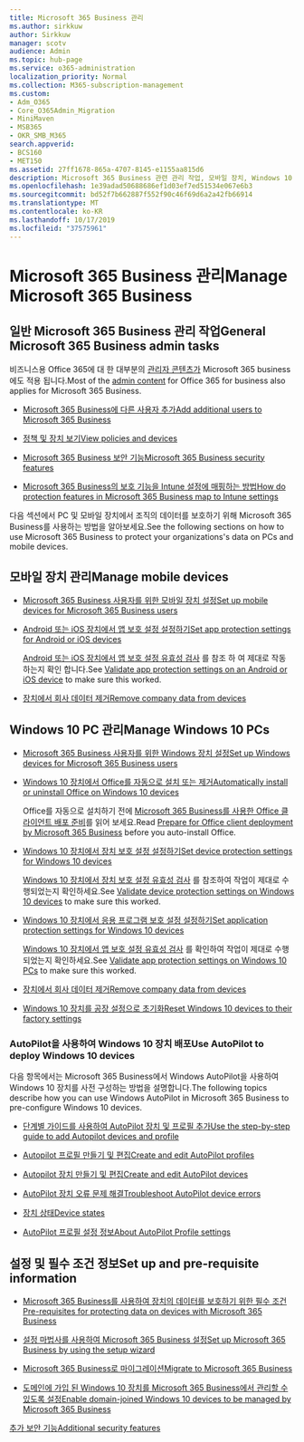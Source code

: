 ```yaml
---
title: Microsoft 365 Business 관리
ms.author: sirkkuw
author: Sirkkuw
manager: scotv
audience: Admin
ms.topic: hub-page
ms.service: o365-administration
localization_priority: Normal
ms.collection: M365-subscription-management
ms.custom:
- Adm_O365
- Core_O365Admin_Migration
- MiniMaven
- MSB365
- OKR_SMB_M365
search.appverid:
- BCS160
- MET150
ms.assetid: 27ff1678-865a-4707-8145-e1155aa815d6
description: Microsoft 365 Business 관련 관리 작업, 모바일 장치, Windows 10 Pc 등의 다양 한 작업을 관리 하는 방법에 대해 알아봅니다.
ms.openlocfilehash: 1e39adad50688686ef1d03ef7ed51534e067e6b3
ms.sourcegitcommit: bd52f7b662887f552f90c46f69d6a2a42fb66914
ms.translationtype: MT
ms.contentlocale: ko-KR
ms.lasthandoff: 10/17/2019
ms.locfileid: "37575961"
---
```

# <a name="manage-microsoft-365-business"></a><span data-ttu-id="72482-103">Microsoft 365 Business 관리</span><span class="sxs-lookup"><span data-stu-id="72482-103">Manage Microsoft 365 Business</span></span>

## <a name="general-microsoft-365-business-admin-tasks"></a><span data-ttu-id="72482-104">일반 Microsoft 365 Business 관리 작업</span><span class="sxs-lookup"><span data-stu-id="72482-104">General Microsoft 365 Business admin tasks</span></span>

<span data-ttu-id="72482-105">비즈니스용 Office 365에 대 한 대부분의 [관리자 콘텐츠가](/Office365/Admin/admin-home.md) Microsoft 365 business에도 적용 됩니다.</span><span class="sxs-lookup"><span data-stu-id="72482-105">Most of the [admin content](/Office365/Admin/admin-home.md) for Office 365 for business also applies for Microsoft 365 Business.</span></span>

- [<span data-ttu-id="72482-106">Microsoft 365 Business에 다른 사용자 추가</span><span class="sxs-lookup"><span data-stu-id="72482-106">Add additional users to Microsoft 365 Business</span></span>](add-users-m365b.md)
    
- [<span data-ttu-id="72482-107">정책 및 장치 보기</span><span class="sxs-lookup"><span data-stu-id="72482-107">View policies and devices</span></span>](view-policies-and-devices.md)
    
- [<span data-ttu-id="72482-108">Microsoft 365 Business 보안 기능</span><span class="sxs-lookup"><span data-stu-id="72482-108">Microsoft 365 Business security features</span></span>](security-features.md)
    
- [<span data-ttu-id="72482-109">Microsoft 365 Business의 보호 기능을 Intune 설정에 매핑하는 방법</span><span class="sxs-lookup"><span data-stu-id="72482-109">How do protection features in Microsoft 365 Business map to Intune settings</span></span>](map-protection-features-to-intune-settings.md)
    
<span data-ttu-id="72482-110">다음 섹션에서 PC 및 모바일 장치에서 조직의 데이터를 보호하기 위해 Microsoft 365 Business를 사용하는 방법을 알아보세요.</span><span class="sxs-lookup"><span data-stu-id="72482-110">See the following sections on how to use Microsoft 365 Business to protect your organizations's data on PCs and mobile devices.</span></span>
  
## <a name="manage-mobile-devices"></a><span data-ttu-id="72482-111">모바일 장치 관리</span><span class="sxs-lookup"><span data-stu-id="72482-111">Manage mobile devices</span></span>

- [<span data-ttu-id="72482-112">Microsoft 365 Business 사용자를 위한 모바일 장치 설정</span><span class="sxs-lookup"><span data-stu-id="72482-112">Set up mobile devices for Microsoft 365 Business users</span></span>](set-up-mobile-devices.md)
    
- [<span data-ttu-id="72482-113">Android 또는 iOS 장치에서 앱 보호 설정 설정하기</span><span class="sxs-lookup"><span data-stu-id="72482-113">Set app protection settings for Android or iOS devices</span></span>](app-protection-settings-for-android-and-ios.md)
    
    <span data-ttu-id="72482-114">[Android 또는 iOS 장치에서 앱 보호 설정 유효성 검사](validate-settings-on-android-or-ios.md) 를 참조 하 여 제대로 작동 하는지 확인 합니다.</span><span class="sxs-lookup"><span data-stu-id="72482-114">See [Validate app protection settings on an Android or iOS device](validate-settings-on-android-or-ios.md) to make sure this worked.</span></span> 
    
- [<span data-ttu-id="72482-115">장치에서 회사 데이터 제거</span><span class="sxs-lookup"><span data-stu-id="72482-115">Remove company data from devices</span></span>](remove-company-data.md)
    
## <a name="manage-windows-10-pcs"></a><span data-ttu-id="72482-116">Windows 10 PC 관리</span><span class="sxs-lookup"><span data-stu-id="72482-116">Manage Windows 10 PCs</span></span>

- [<span data-ttu-id="72482-117">Microsoft 365 Business 사용자를 위한 Windows 장치 설정</span><span class="sxs-lookup"><span data-stu-id="72482-117">Set up Windows devices for Microsoft 365 Business users</span></span>](set-up-windows-devices.md)
    
- [<span data-ttu-id="72482-118">Windows 10 장치에서 Office를 자동으로 설치 또는 제거</span><span class="sxs-lookup"><span data-stu-id="72482-118">Automatically install or uninstall Office on Windows 10 devices</span></span>](auto-install-or-uninstall-office.md)
    
    <span data-ttu-id="72482-119">Office를 자동으로 설치하기 전에 [Microsoft 365 Business를 사용한 Office 클라이언트 배포 준비](prepare-for-office-client-deployment.md)를 읽어 보세요.</span><span class="sxs-lookup"><span data-stu-id="72482-119">Read [Prepare for Office client deployment by Microsoft 365 Business](prepare-for-office-client-deployment.md) before you auto-install Office.</span></span> 
    
- [<span data-ttu-id="72482-120">Windows 10 장치에서 장치 보호 설정 설정하기</span><span class="sxs-lookup"><span data-stu-id="72482-120">Set device protection settings for Windows 10 devices</span></span>](protection-settings-for-windows-10-pcs.md)
    
    <span data-ttu-id="72482-121">[Windows 10 장치에서 장치 보호 설정 유효성 검사](validate-settings-on-windows-10-pcs.md) 를 참조하여 작업이 제대로 수행되었는지 확인하세요.</span><span class="sxs-lookup"><span data-stu-id="72482-121">See [Validate device protection settings on Windows 10 devices](validate-settings-on-windows-10-pcs.md) to make sure this worked.</span></span> 
    
- [<span data-ttu-id="72482-122">Windows 10 장치에서 응용 프로그램 보호 설정 설정하기</span><span class="sxs-lookup"><span data-stu-id="72482-122">Set application protection settings for Windows 10 devices</span></span>](protection-settings-for-windows-10-devices.md)
    
    <span data-ttu-id="72482-123">[Windows 10 장치에서 앱 보호 설정 유효성 검사](validate-protection-settings-on-windows-10-pcs.md) 를 확인하여 작업이 제대로 수행되었는지 확인하세요.</span><span class="sxs-lookup"><span data-stu-id="72482-123">See [Validate app protection settings on Windows 10 PCs](validate-protection-settings-on-windows-10-pcs.md) to make sure this worked.</span></span> 
    
- [<span data-ttu-id="72482-124">장치에서 회사 데이터 제거</span><span class="sxs-lookup"><span data-stu-id="72482-124">Remove company data from devices</span></span>](remove-company-data.md)
    
- [<span data-ttu-id="72482-125">Windows 10 장치를 공장 설정으로 초기화</span><span class="sxs-lookup"><span data-stu-id="72482-125">Reset Windows 10 devices to their factory settings</span></span>](reset-devices-to-factory-settings.md)
    
### <a name="use-autopilot-to-deploy-windows-10-devices"></a><span data-ttu-id="72482-126">AutoPilot을 사용하여 Windows 10 장치 배포</span><span class="sxs-lookup"><span data-stu-id="72482-126">Use AutoPilot to deploy Windows 10 devices</span></span>

<span data-ttu-id="72482-127">다음 항목에서는 Microsoft 365 Business에서 Windows AutoPilot을 사용하여 Windows 10 장치를 사전 구성하는 방법을 설명합니다.</span><span class="sxs-lookup"><span data-stu-id="72482-127">The following topics describe how you can use Windows AutoPilot in Microsoft 365 Business to pre-configure Windows 10 devices.</span></span>
  
- [<span data-ttu-id="72482-128">단계별 가이드를 사용하여 AutoPilot 장치 및 프로필 추가</span><span class="sxs-lookup"><span data-stu-id="72482-128">Use the step-by-step guide to add Autopilot devices and profile</span></span>](add-autopilot-devices-and-profile.md)
    
- [<span data-ttu-id="72482-129">Autopilot 프로필 만들기 및 편집</span><span class="sxs-lookup"><span data-stu-id="72482-129">Create and edit AutoPilot profiles</span></span>](create-and-edit-autopilot-profiles.md)
    
- [<span data-ttu-id="72482-130">Autopilot 장치 만들기 및 편집</span><span class="sxs-lookup"><span data-stu-id="72482-130">Create and edit AutoPilot devices</span></span>](create-and-edit-autopilot-devices.md)
    
- [<span data-ttu-id="72482-131">AutoPilot 장치 오류 문제 해결</span><span class="sxs-lookup"><span data-stu-id="72482-131">Troubleshoot AutoPilot device errors</span></span>](troubleshoot-autopilot-errors.md)
    
- [<span data-ttu-id="72482-132">장치 상태</span><span class="sxs-lookup"><span data-stu-id="72482-132">Device states</span></span>](device-states.md)
    
- [<span data-ttu-id="72482-133">AutoPilot 프로필 설정 정보</span><span class="sxs-lookup"><span data-stu-id="72482-133">About AutoPilot Profile settings</span></span>](autopilot-profile-settings.md)
    
## <a name="set-up-and-pre-requisite-information"></a><span data-ttu-id="72482-134">설정 및 필수 조건 정보</span><span class="sxs-lookup"><span data-stu-id="72482-134">Set up and pre-requisite information</span></span>

- [<span data-ttu-id="72482-135">Microsoft 365 Business를 사용하여 장치의 데이터를 보호하기 위한 필수 조건</span><span class="sxs-lookup"><span data-stu-id="72482-135">Pre-requisites for protecting data on devices with Microsoft 365 Business</span></span>](pre-requisites-for-data-protection.md)
    
- [<span data-ttu-id="72482-136">설정 마법사를 사용하여 Microsoft 365 Business 설정</span><span class="sxs-lookup"><span data-stu-id="72482-136">Set up Microsoft 365 Business by using the setup wizard</span></span>](set-up.md)
    
- [<span data-ttu-id="72482-137">Microsoft 365 Business로 마이그레이션</span><span class="sxs-lookup"><span data-stu-id="72482-137">Migrate to Microsoft 365 Business</span></span>](migrate-to-microsoft-365-business.md)
    
- [<span data-ttu-id="72482-138">도메인에 가입 된 Windows 10 장치를 Microsoft 365 Business에서 관리할 수 있도록 설정</span><span class="sxs-lookup"><span data-stu-id="72482-138">Enable domain-joined Windows 10 devices to be managed by Microsoft 365 Business</span></span>](manage-windows-devices.md)
    
[<span data-ttu-id="72482-139">추가 보안 기능</span><span class="sxs-lookup"><span data-stu-id="72482-139">Additional security features</span></span>](security-features.md#additional-security-features)
    

  

